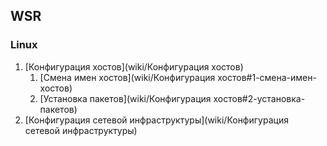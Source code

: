 ## WSR
### Linux
1. [Конфигурация хостов](wiki/Конфигурация хостов)
   1. [Смена имен хостов](wiki/Конфигурация хостов#1-смена-имен-хостов)
   1. [Установка пакетов](wiki/Конфигурация хостов#2-установка-пакетов)
1. [Конфигурация сетевой инфраструктуры](wiki/Конфигурация сетевой инфраструктуры)
